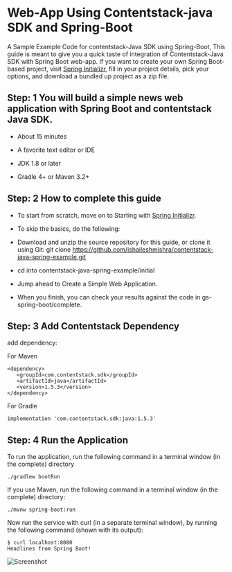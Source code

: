 # Web-App Using Contentstack-java SDK and Spring-Boot

A Sample Example Code for contentstack-Java SDK using Spring-Boot,
This guide is meant to give you a quick taste of integration of Contentstack-Java SDK with Spring Boot web-app. If you want to create your own Spring Boot-based project, visit [Spring Initializr](https://start.spring.io/), fill in your project details, pick your options, and download a bundled up project as a zip file.


## Step: 1 You will build a simple news web application with Spring Boot and contentstack Java SDK.


- About 15 minutes

- A favorite text editor or IDE

- JDK 1.8 or later

- Gradle 4+ or Maven 3.2+


## Step: 2 How to complete this guide

- To start from scratch, move on to Starting with [Spring Initializr](https://start.spring.io/).

- To skip the basics, do the following:

- Download and unzip the source repository for this guide, or clone it using Git: git clone https://github.com/ishaileshmishra/contentstack-java-spring-example.git

- cd into contentstack-java-spring-example/initial

- Jump ahead to Create a Simple Web Application.

- When you finish, you can check your results against the code in gs-spring-boot/complete.

## Step: 3 Add Contentstack Dependency

add dependency:

For Maven

```
<dependency>
   <groupId>com.contentstack.sdk</groupId>
   <artifactId>java</artifactId>
   <version>1.5.3</version>
</dependency>
```

For Gradle

```
implementation 'com.contentstack.sdk:java:1.5.3'
```


## Step: 4 Run the Application


To run the application, run the following command in a terminal window (in the complete) directory

```
./gradlew bootRun
```

If you use Maven, run the following command in a terminal window (in the complete) directory:

```
./mvnw spring-boot:run
```




Now run the service with curl (in a separate terminal window), by running the following command (shown with its output):

```
$ curl localhost:8080
Headlines from Spring Boot!
```

![Screenshot](https://github.com/ishaileshmishra/example/blob/master/snapshot.png?raw=true)


